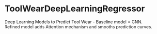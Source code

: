 # ToolWearDeepLearningRegressor
Deep Learning Models to Predict Tool Wear - Baseline model = CNN. Refined model adds Attention mechanism and smooths prediction curves.
